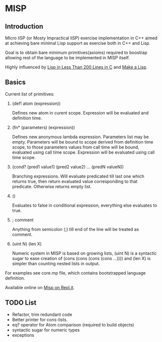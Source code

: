 # MISP

## Introduction

MIcro liSP (or Mosty Impractical liSP) exercise implementation in C++ 
aimed at achieving bare minimal Lisp support as exercise both in C++ and Lisp.

Goal is to obtain bare minimum primitives(axioms) required to boostrap allowing rest of the
language to be implemented in MISP itself.

Highly influenced by [Lisp in Less Than 200 Lines in C](https://carld.github.io/2017/06/20/lisp-in-less-than-200-lines-of-c.html)
and [Make a Lisp](https://github.com/kanaka/mal).

## Basics

Current list of primitives:

1. (def! atom (expression))

   Defines new atom in curent scope.
   Expression will be evaluated and definition time.
   
2. (fn* (parameters) (expression))

   Defines new anonymous lambda expression. Parameters list may be empty.
   Parameters will be bound to scope derived from definition time scope, to
   those parameters values from call time will be bound, evaluated using call
   time scope.
   Expression will be evaluated using call time scope.
   
3. (cond? (pred1 value1) (pred2 value2) ... (predN valueN))

   Branching expressions. Will evaluate predicated till last one which returns
   true, then return evaluated value corresponding to that predicate. Otherwise
   returns empty list.
   
4. ()

   Evaluates to false in conditional expression, everything else evaluates to true.
  
5. ; comment

   Anything from semicolon (;) till end of the line will be treated as comment.
   
6. (uint N) (len X)

   Numeric system in MISP is based on growing lists, (uint N) is a syntactic sugar
   to ease creation of (cons (cons (cons (cons ...)))) and (len X) is simpler than
   counting nested lists in output.


For examples see core.mp file, which contains bootstrapped language definition.

Available online on [Misp on Repl.it](https://repl.it/@karolciba/MostlyImpracticalLisp).

## TODO List
* Refactor, trim redundant code
* Better printer for cons-lists.
* eq? operator for Atom comparison (required to build objects)
* syntactic sugar for numeric types
* exceptions
